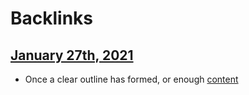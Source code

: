 
# Backlinks
## [January 27th, 2021](<January 27th, 2021.md>)
- Once a clear outline has formed, or enough [content](<content.md>)

